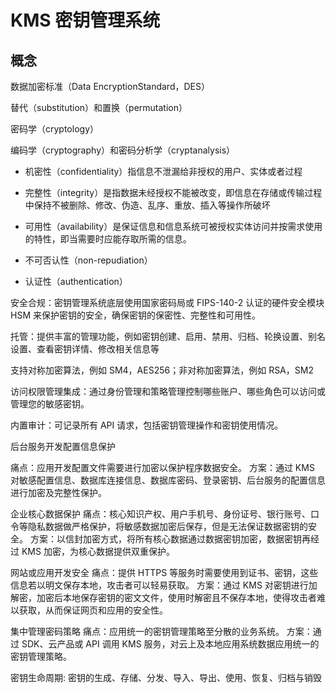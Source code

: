 # KMS 密钥管理系统

## 概念

数据加密标准（Data EncryptionStandard，DES）

替代（substitution）和置换（permutation）

密码学（cryptology）

编码学（cryptography）和密码分析学（cryptanalysis）

- 机密性（confidentiality）指信息不泄漏给非授权的用户、实体或者过程

- 完整性（integrity）是指数据未经授权不能被改变，即信息在存储或传输过程中保持不被删除、修改、伪造、乱序、重放、插入等操作所破坏

- 可用性（availability）是保证信息和信息系统可被授权实体访问并按需求使用的特性，即当需要时应能存取所需的信息。

- 不可否认性（non-repudiation）

- 认证性（authentication）



安全合规：密钥管理系统底层使用国家密码局或 FIPS-140-2 认证的硬件安全模块 HSM 来保护密钥的安全，确保密钥的保密性、完整性和可用性。

托管：提供丰富的管理功能，例如密钥创建、启用、禁用、归档、轮换设置、别名设置、查看密钥详情、修改相关信息等

支持对称加密算法，例如 SM4，AES256；非对称加密算法，例如 RSA，SM2

访问权限管理集成：通过身份管理和策略管理控制哪些账户、哪些角色可以访问或管理您的敏感密钥。

内置审计：可记录所有 API 请求，包括密钥管理操作和密钥使用情况。



后台服务开发配置信息保护

痛点：应用开发配置文件需要进行加密以保护程序数据安全。
方案：通过 KMS 对敏感配置信息、数据库连接信息、数据库密码、登录密钥、后台服务的配置信息进行加密及完整性保护。



企业核心数据保护
痛点：核心知识产权、用户手机号、身份证号、银行账号、口令等隐私数据做严格保护，将敏感数据加密后保存，但是无法保证数据密钥的安全。
方案：以信封加密方式，将所有核心数据通过数据密钥加密，数据密钥再经过 KMS 加密，为核心数据提供双重保护。



网站或应用开发安全
痛点：提供 HTTPS 等服务时需要使用到证书、密钥，这些信息若以明文保存本地，攻击者可以轻易获取。
方案：通过 KMS 对密钥进行加解密，加密后本地保存密钥的密文文件，使用时解密且不保存本地，使得攻击者难以获取，从而保证网页和应用的安全性。



集中管理密码策略
痛点：应用统一的密钥管理策略至分散的业务系统。
方案：通过 SDK、云产品或 API 调用 KMS 服务，对云上及本地应用系统数据应用统一的密钥管理策略。



密钥生命周期: 密钥的生成、存储、分发、导入、导出、使用、恢复、归档与销毁













